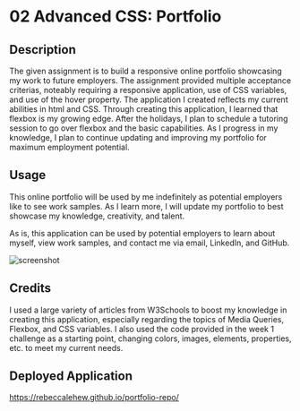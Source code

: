 # 02 Advanced CSS: Portfolio


## Description

The given assignment is to build a responsive online portfolio showcasing my work to future employers. The assignment provided multiple acceptance criterias, noteably requiring a responsive application, use of CSS variables, and use of the hover property. The application I created reflects my current abilities in html and CSS. Through creating this application, I learned that flexbox is my growing edge. After the holidays, I plan to schedule a tutoring session to go over flexbox and the basic capabilities. As I progress in my knowledge, I plan to continue updating and improving my portfolio for maximum employment potential.


## Usage

This online portfolio will be used by me indefinitely as potential employers like to see work samples. As I learn more, I will update my portfolio to best showcase my knowledge, creativity, and talent.

As is, this application can be used by potential employers to learn about myself, view work samples, and contact me via email, LinkedIn, and GitHub.

![screenshot](./assets/images/portfolio-screenshot.png)


## Credits

I used a large variety of articles from W3Schools to boost my knowledge in creating this application, especially regarding the topics of Media Queries, Flexbox, and CSS variables. I also used the code provided in the week 1 challenge as a starting point, changing colors, images, elements, properties, etc. to meet my current needs. 


## Deployed Application

https://rebeccalehew.github.io/portfolio-repo/